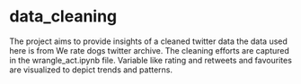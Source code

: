 # data_cleaning


The project aims to provide insights of a cleaned twitter data the data used here is from We rate dogs twitter archive. The cleaning efforts are captured in the wrangle_act.ipynb file. Variable like rating and retweets and favourites are visualized to depict trends and patterns.
